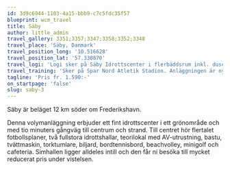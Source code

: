 ```yaml
---
id: 3d9c6944-1103-4a15-bbb9-c7c5fdc35f57
blueprint: wcm_travel
title: Säby
author: little_admin
travel_gallery: 3351;3357;3347;3358;3352;3348
travel_place: 'Säby, Danmark'
travel_position_long: '10.516628'
travel_position_lat: '57.330870'
travel_logi: 'Logi sker på Säby Idrottscenter i flerbäddsrum inkl. dusch/WC eller i korridoren.'
travel_training: 'Sker på Spar Nord Atletik Stadion. Anläggningen är nyrenoverad och ligger ca 5 min med bil från Idrottscentret.'
tagline: 'Pris fr. 1.590:-'
on_startpage: 'false'
slug: saby-3
---
```

<p>Säby är beläget 12 km söder om Frederikshavn.</p>
<p>Denna volymanläggning erbjuder ett fint idrottscenter i ett grönområde och med tio minuters gångväg till centrum och strand. Till centret hör flertalet fotbollsplaner, två fullstora idrottshallar, teorilokal med AV-utrustning, bastu, tvättmaskin, torktumlare, biljard, bordtennisbord, beachvolley, minigolf och cafeteria. Simhallen ligger alldeles intill och den får ni besöka till mycket reducerat pris under vistelsen.</p>
